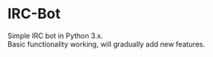 # IRC-Bot
Simple IRC bot in Python 3.x.<br/>
Basic functionality working, will gradually add new features.

